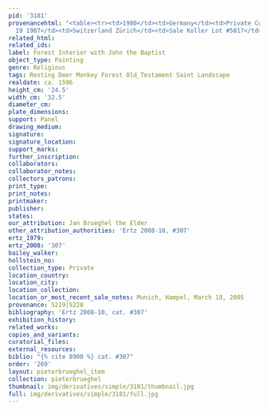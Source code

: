 ```yaml
---
pid: '3181'
provenancehtml: "<table><tr><td>1980</td><td>Germany</td><td>Private Collection</td></tr><tr><td>Nov
  19 1987</td><td>Switzerland Zürich</td><td>Sale Koller Lot #5017</td></tr></table>"
related_html:
related_ids:
label: Forest Interior with John the Baptist
object_type: Painting
genre: Religious
tags: Resting Deer Monkey Forest Old_Testament Saint Landscape
realdate: ca. 1596
height_cm: '24.5'
width_cm: '32.5'
diameter_cm:
plate_dimensions:
support: Panel
drawing_medium:
signature:
signature_location:
support_marks:
further_inscription:
collaborators:
collaborator_notes:
collectors_patrons:
print_type:
print_notes:
printmaker:
publisher:
states:
our_attribution: Jan Brueghel the Elder
other_attribution_authorities: 'Ertz 2008-10, #307'
ertz_1979:
ertz_2008: '307'
bailey_walker:
hollstein_no:
collection_type: Private
location_country:
location_city:
location_collection:
location_or_most_recent_sale_notes: Munich, Hampel, March 18, 2005
provenance: 5219|5220
bibliography: 'Ertz 2008-10, cat. #307'
exhibition_history:
related_works:
copies_and_variants:
curatorial_files:
external_resources:
biblio: "{% cite 8900 %} cat. #307"
order: '269'
layout: pieterbrueghel_item
collection: pieterbrueghel
thumbnail: img/derivatives/simple/3181/thumbnail.jpg
full: img/derivatives/simple/3181/full.jpg
---
```

